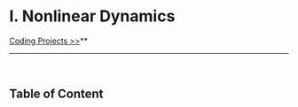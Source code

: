 # I. Nonlinear Dynamics

[Coding Projects >>](../02_Coding-Projects)**


<hr>
&nbsp;

## Table of Content

<!-- [Learn Graph Theory interactively](https://d3gt.com/index.html) -->